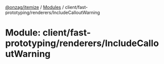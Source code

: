 [@onzag/itemize](../README.md) / [Modules](../modules.md) / client/fast-prototyping/renderers/IncludeCalloutWarning

# Module: client/fast-prototyping/renderers/IncludeCalloutWarning
